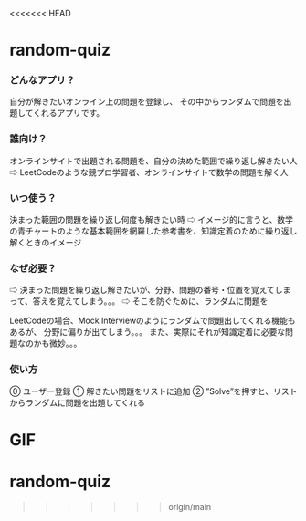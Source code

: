 <<<<<<< HEAD
# random-quiz

### どんなアプリ？
自分が解きたいオンライン上の問題を登録し、
その中からランダムで問題を出題してくれるアプリです。

### 誰向け？
オンラインサイトで出題される問題を、自分の決めた範囲で繰り返し解きたい人
⇨ LeetCodeのような競プロ学習者、オンラインサイトで数学の問題を解く人

### いつ使う？
決まった範囲の問題を繰り返し何度も解きたい時
⇨ イメージ的に言うと、数学の青チャートのような基本範囲を網羅した参考書を、知識定着のために繰り返し解くときのイメージ

### なぜ必要？
⇨ 決まった問題を繰り返し解きたいが、分野、問題の番号・位置を覚えてしまって、答えを覚えてしまう。。。
⇨ そこを防ぐために、ランダムに問題を

LeetCodeの場合、Mock Interviewのようにランダムで問題出してくれる機能もあるが、
分野に偏りが出てしまう。。。
また、実際にそれが知識定着に必要な問題なのかも微妙。。。

### 使い方
⓪ ユーザー登録
① 解きたい問題をリストに追加
② ”Solve”を押すと、リストからランダムに問題を出題してくれる

GIF
=======
# random-quiz
>>>>>>> origin/main
